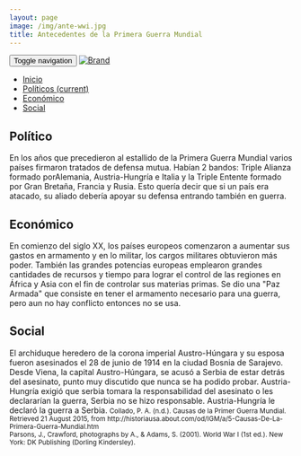 ```yaml
---
layout: page
image: /img/ante-wwi.jpg
title: Antecedentes de la Primera Guerra Mundial
---
```

<nav class="navbar navbar-inverse navbar-translucent navbar-fixed-top" id="navbar">
	<div class="container-fluid">
	    <div class="navbar-header">
		    <button type="button" class="navbar-toggle collapsed" data-toggle="collapse" data-target="#bs-example-navbar-collapse-1" aria-expanded="false">
	        <span class="sr-only">Toggle navigation</span>
	        <span class="icon-bar"></span>
	        <span class="icon-bar"></span>
	        <span class="icon-bar"></span>
	      </button>
	      <a class="navbar-brand" href="{{site.github.url}}">
	        <img alt="Brand" src="{{site.github.url}}{{site.icon}}">
	      </a>
	    </div>
	    <!-- Collect the nav links, forms, and other content for toggling -->
	    <div class="collapse navbar-collapse" id="bs-example-navbar-collapse-1">
	      <ul class="nav navbar-nav">
		    <li><a href="{{site.github.url}}">Inicio</a></li>
	        <li class="active"><a href="#politicos">Políticos <span class="sr-only">(current)</span></a></li>
	        <li><a href="#eco">Económico</a></li>
	        <li><a href="#social">Social</a></li>
	      </ul>
	    </div><!-- /.navbar-collapse -->
	</div>
</nav>

<h2 id="politicos">Político</h2> 
En los años que precedieron al estallido de la Primera Guerra Mundial varios países firmaron tratados de defensa mutua. Habían 2 bandos: Triple Alianza formado porAlemania, Austria-Hungría e Italia y la Triple Entente formado por Gran Bretaña, Francia y Rusia. Esto quería decir que si un país era atacado, su aliado debería apoyar su defensa entrando también en guerra.

<h2 id="eco">Económico</h2>
En comienzo del siglo XX, los países europeos comenzaron a aumentar sus gastos en armamento y en lo militar, los cargos militares obtuvieron más poder. También las grandes potencias europeas emplearon grandes cantidades de recursos y tiempo para lograr el control de las regiones en África y Asia con el fin de controlar sus materias primas. Se dio una "Paz Armada" que consiste en tener el armamento necesario para una guerra, pero aun no hay conflicto entonces no se usa.

<h2 id="social">Social</h2>  
El archiduque heredero de la corona imperial Austro-Húngara y su esposa fueron asesinados el 28 de junio de 1914 en la ciudad Bosnia de Sarajevo. Desde Viena, la capital Austro-Húngara, se acusó a Serbia de estar detrás del asesinato, punto muy discutido que nunca se ha podido probar. Austria- Hungría exigió que serbia tomara la responsabilidad del asesinato o les declararían la guerra, Serbia no se hizo responsable. Austria-Hungría le declaró la guerra a Serbia.


<small class="bib">
Collado, P. A. (n.d.). Causas de la Primer Guerra Mundial. Retrieved 21 August 2015, from http://historiausa.about.com/od/IGM/a/5-Causas-De-La-Primera-Guerra-Mundial.htm<br>
Parsons, J., Crawford, photographs by A., & Adams, S. (2001). World War I (1st ed.). New York: DK Publishing (Dorling Kindersley).
</small>
